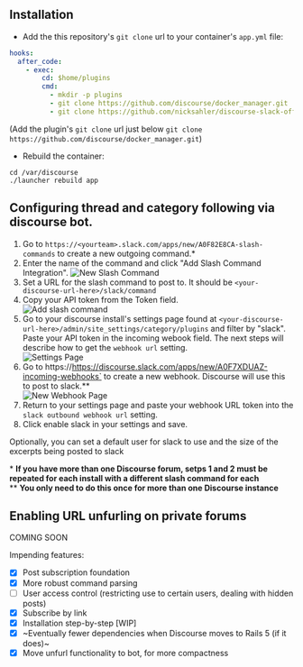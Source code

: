 ## Installation

* Add the this repository's `git clone` url to your container's `app.yml` file:

```yml
hooks:
  after_code:
    - exec:
        cd: $home/plugins
        cmd:
          - mkdir -p plugins
          - git clone https://github.com/discourse/docker_manager.git
          - git clone https://github.com/nicksahler/discourse-slack-official.git
```

(Add the plugin's `git clone` url just below `git clone https://github.com/discourse/docker_manager.git`)

* Rebuild the container:

```
cd /var/discourse
./launcher rebuild app
```

## Configuring thread and category following via discourse bot.

1. Go to `https://<yourteam>.slack.com/apps/new/A0F82E8CA-slash-commands` to create a new outgoing command.\*
2. Enter the name of the command and click "Add Slash Command Integration".
![New Slash Command](https://cloud.githubusercontent.com/assets/1386403/16739197/f925f9f6-4766-11e6-92a7-8ea7897e7150.png)  
3. Set a URL for the slash command to post to. It should be `<your-discourse-url-here>/slack/command`
4. Copy your API token from the Token field.  
![Add slash command](https://cloud.githubusercontent.com/assets/1386403/16739199/f92d42ec-4766-11e6-9ea5-131d5625db2e.png)
4. Go to your discourse install's settings page found at `<your-discourse-url-here>/admin/site_settings/category/plugins` and filter by "slack". Paste your API token in the incoming webook field. The next steps will describe how to get the `webhook url` setting.  
![Settings Page](https://cloud.githubusercontent.com/assets/1386403/16739198/f92c6b60-4766-11e6-99b2-877a370f67b5.png)  
5. Go to https://<yourslack>https://discourse.slack.com/apps/new/A0F7XDUAZ-incoming-webhooks` to create a new webhook. Discourse will use this to post to slack.\*\*  
![New Webhook Page](https://cloud.githubusercontent.com/assets/1386403/16739200/f92dbee8-4766-11e6-9e4a-03289337a91b.png)
6. Return to your settings page and paste your webhook URL token into the `slack outbound webhook url` setting.
7. Click enable slack in your settings and save.

Optionally, you can set a default user for slack to use and the size of the excerpts being posted to slack

\* **If you have more than one Discourse forum, setps 1 and 2 must be repeated for each install with a different slash command for each**  
\*\* **You only need to do this once for more than one Discourse instance**

## Enabling URL unfurling on private forums 

COMING SOON


Impending features:
- [x] Post subscription foundation
- [x] More robust command parsing 
- [ ] User access control (restricting use to certain users, dealing with hidden posts)
- [x] Subscribe by link
- [x] Installation step-by-step [WIP]
- [x] ~Eventually fewer dependencies when Discourse moves to Rails 5 (if it does)~
- [x] Move unfurl functionality to bot, for more compactness
